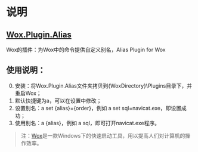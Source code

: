 # 说明

## [Wox.Plugin.Alias](https://github.com/frcoder-lh/Wox.Plugin.Alias)
Wox的插件：为Wox中的命令提供自定义别名，Alias Plugin for Wox

## 使用说明：
0. 安装：将Wox.Plugin.Alias文件夹拷贝到{WoxDirectory}\Plugins目录下，并重启Wox；
1. 默认快捷键为a，可以在设置中修改；
2. 设置别名：a set {alias}={order}，例如 a set sql=navicat.exe，即设置成功；
3. 使用别名：a {alias}，例如 a sql，即可打开navicat.exe程序。


>注：[Wox](http://www.getwox.com/)是一款Windows下的快速启动工具，用以提高人们对计算机的操作效率。